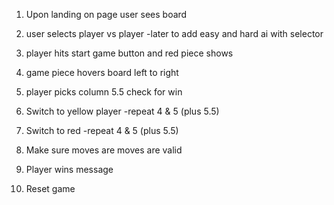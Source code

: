 1. Upon landing  on page user sees board

2. user selects player vs player
  -later to add easy and hard ai with selector

3. player hits start game button and red piece shows

4. game piece hovers board left to right

5. player picks column
  5.5 check for win

6. Switch to yellow player
  -repeat 4 & 5 (plus 5.5)

7. Switch to red
  -repeat 4 & 5 (plus 5.5)

8. Make sure moves are moves are valid

9. Player wins message

10. Reset game 
